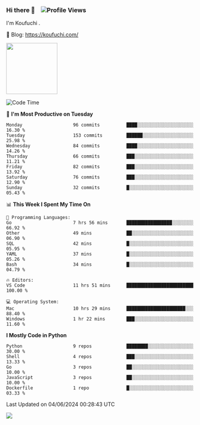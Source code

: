 ### Hi there 👋 &nbsp;&nbsp; ![Profile Views](https://komarev.com/ghpvc/?username=Koufuchi&base=200)

I'm Koufuchi . 

📔 Blog: <https://koufuchi.com/>

<img align="" height="137px" src="https://github-readme-stats-seven-nu-30.vercel.app/api?username=Koufuchi&hide=issues,contribs&hide_rank=true&show_icons=true&line_height=21&theme=radical&locale=en" />
<!-- <img align="" height="137px" src="https://github-readme-stats-seven-nu-30.vercel.app/api/top-langs/?username=Koufuchi&layout=compact&hide=blade,html,css,pug,scss&theme=radical&locale=en" /> -->

<!--START_SECTION:waka-->
![Code Time](http://img.shields.io/badge/Code%20Time-622%20hrs%204%20mins-blue)

📅 **I'm Most Productive on Tuesday** 

```text
Monday                   96 commits          ████░░░░░░░░░░░░░░░░░░░░░   16.30 % 
Tuesday                  153 commits         ██████░░░░░░░░░░░░░░░░░░░   25.98 % 
Wednesday                84 commits          ████░░░░░░░░░░░░░░░░░░░░░   14.26 % 
Thursday                 66 commits          ███░░░░░░░░░░░░░░░░░░░░░░   11.21 % 
Friday                   82 commits          ███░░░░░░░░░░░░░░░░░░░░░░   13.92 % 
Saturday                 76 commits          ███░░░░░░░░░░░░░░░░░░░░░░   12.90 % 
Sunday                   32 commits          █░░░░░░░░░░░░░░░░░░░░░░░░   05.43 % 
```


📊 **This Week I Spent My Time On** 

```text
💬 Programming Languages: 
Go                       7 hrs 56 mins       █████████████████░░░░░░░░   66.92 % 
Other                    49 mins             ██░░░░░░░░░░░░░░░░░░░░░░░   06.90 % 
SQL                      42 mins             █░░░░░░░░░░░░░░░░░░░░░░░░   05.95 % 
YAML                     37 mins             █░░░░░░░░░░░░░░░░░░░░░░░░   05.26 % 
Bash                     34 mins             █░░░░░░░░░░░░░░░░░░░░░░░░   04.79 % 

🔥 Editors: 
VS Code                  11 hrs 51 mins      █████████████████████████   100.00 % 

💻 Operating System: 
Mac                      10 hrs 29 mins      ██████████████████████░░░   88.40 % 
Windows                  1 hr 22 mins        ███░░░░░░░░░░░░░░░░░░░░░░   11.60 % 
```

**I Mostly Code in Python** 

```text
Python                   9 repos             ████████░░░░░░░░░░░░░░░░░   30.00 % 
Shell                    4 repos             ███░░░░░░░░░░░░░░░░░░░░░░   13.33 % 
Go                       3 repos             ██░░░░░░░░░░░░░░░░░░░░░░░   10.00 % 
JavaScript               3 repos             ██░░░░░░░░░░░░░░░░░░░░░░░   10.00 % 
Dockerfile               1 repo              █░░░░░░░░░░░░░░░░░░░░░░░░   03.33 % 
```




 Last Updated on 04/06/2024 00:28:43 UTC
<!--END_SECTION:waka-->

![](https://hit.yhype.me/github/profile?user_id=46078832)
